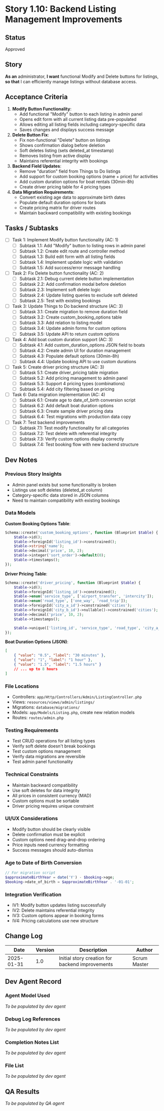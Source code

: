 # Story 1.10: Backend Listing Management Improvements

## Status

Approved

## Story

**As an** administrator,
**I want** functional Modify and Delete buttons for listings,
**so that** I can efficiently manage listings without database access.

## Acceptance Criteria

1. **Modify Button Functionality**:
    - Add functional "Modify" button to each listing in admin panel
    - Opens edit form with all current listing data pre-populated
    - Allows editing all listing fields including category-specific data
    - Saves changes and displays success message
2. **Delete Button Fix**:
    - Fix non-functional "Delete" button on listings
    - Shows confirmation dialog before deletion
    - Soft deletes listing (sets deleted_at timestamp)
    - Removes listing from active display
    - Maintains referential integrity with bookings
3. **Backend Field Updates**:
    - Remove "duration" field from Things to Do listings
    - Add support for custom booking options (name + price) for activities
    - Add custom duration options for boat rentals (30min-8h)
    - Create driver pricing table for 4 pricing types
4. **Data Migration Requirements**:
    - Convert existing age data to approximate birth dates
    - Populate default duration options for boats
    - Create pricing matrix for driver routes
    - Maintain backward compatibility with existing bookings

## Tasks / Subtasks

-   [ ] Task 1: Implement Modify button functionality (AC: 1)
    -   [ ] Subtask 1.1: Add "Modify" button to listing rows in admin panel
    -   [ ] Subtask 1.2: Create edit route and controller method
    -   [ ] Subtask 1.3: Build edit form with all listing fields
    -   [ ] Subtask 1.4: Implement update logic with validation
    -   [ ] Subtask 1.5: Add success/error message handling
-   [ ] Task 2: Fix Delete button functionality (AC: 2)
    -   [ ] Subtask 2.1: Debug current delete button implementation
    -   [ ] Subtask 2.2: Add confirmation modal before deletion
    -   [ ] Subtask 2.3: Implement soft delete logic
    -   [ ] Subtask 2.4: Update listing queries to exclude soft deleted
    -   [ ] Subtask 2.5: Test with existing bookings
-   [ ] Task 3: Update Things to Do backend structure (AC: 3)
    -   [ ] Subtask 3.1: Create migration to remove duration field
    -   [ ] Subtask 3.2: Create custom_booking_options table
    -   [ ] Subtask 3.3: Add relation to listing model
    -   [ ] Subtask 3.4: Update admin forms for custom options
    -   [ ] Subtask 3.5: Update API to return custom options
-   [ ] Task 4: Add boat custom duration support (AC: 3)
    -   [ ] Subtask 4.1: Add custom_duration_options JSON field to boats
    -   [ ] Subtask 4.2: Create admin UI for duration management
    -   [ ] Subtask 4.3: Populate default options (30min-8h)
    -   [ ] Subtask 4.4: Update booking API to use custom durations
-   [ ] Task 5: Create driver pricing structure (AC: 3)
    -   [ ] Subtask 5.1: Create driver_pricing table migration
    -   [ ] Subtask 5.2: Add pricing management to admin panel
    -   [ ] Subtask 5.3: Support 4 pricing types (combinations)
    -   [ ] Subtask 5.4: Add city filtering based on pricing
-   [ ] Task 6: Data migration implementation (AC: 4)
    -   [ ] Subtask 6.1: Create age to date_of_birth conversion script
    -   [ ] Subtask 6.2: Add default boat duration options
    -   [ ] Subtask 6.3: Create sample driver pricing data
    -   [ ] Subtask 6.4: Test migrations with production data copy
-   [ ] Task 7: Test backend improvements
    -   [ ] Subtask 7.1: Test modify functionality for all categories
    -   [ ] Subtask 7.2: Test delete with referential integrity
    -   [ ] Subtask 7.3: Verify custom options display correctly
    -   [ ] Subtask 7.4: Test booking flow with new backend structure

## Dev Notes

### Previous Story Insights

-   Admin panel exists but some functionality is broken
-   Listings use soft deletes (deleted_at column)
-   Category-specific data stored in JSON columns
-   Need to maintain compatibility with existing bookings

### Data Models

**Custom Booking Options Table**:

```php
Schema::create('custom_booking_options', function (Blueprint $table) {
    $table->id();
    $table->foreignId('listing_id')->constrained();
    $table->string('name');
    $table->decimal('price', 10, 2);
    $table->integer('sort_order')->default(0);
    $table->timestamps();
});
```

**Driver Pricing Table**:

```php
Schema::create('driver_pricing', function (Blueprint $table) {
    $table->id();
    $table->foreignId('listing_id')->constrained();
    $table->enum('service_type', ['airport_transfer', 'intercity']);
    $table->enum('road_type', ['one_way', 'road_trip']);
    $table->foreignId('city_a_id')->constrained('cities');
    $table->foreignId('city_b_id')->nullable()->constrained('cities');
    $table->decimal('price', 10, 2);
    $table->timestamps();

    $table->unique(['listing_id', 'service_type', 'road_type', 'city_a_id', 'city_b_id']);
});
```

**Boat Duration Options (JSON)**:

```json
[
    { "value": "0.5", "label": "30 minutes" },
    { "value": "1", "label": "1 hour" },
    { "value": "1.5", "label": "1.5 hours" }
    // ... up to 8 hours
]
```

### File Locations

-   Controllers: `app/Http/Controllers/Admin/ListingController.php`
-   Views: `resources/views/admin/listings/`
-   Migrations: `database/migrations/`
-   Models: `app/Models/Listing.php`, create new relation models
-   Routes: `routes/admin.php`

### Testing Requirements

-   Test CRUD operations for all listing types
-   Verify soft delete doesn't break bookings
-   Test custom options management
-   Verify data migrations are reversible
-   Test admin panel functionality

### Technical Constraints

-   Maintain backward compatibility
-   Use soft deletes for data integrity
-   All prices in consistent currency (MAD)
-   Custom options must be sortable
-   Driver pricing requires unique constraint

### UI/UX Considerations

-   Modify button should be clearly visible
-   Delete confirmation must be explicit
-   Custom options need drag-and-drop ordering
-   Price inputs need currency formatting
-   Success messages should auto-dismiss

### Age to Date of Birth Conversion

```php
// For migration script
$approximateBirthYear = date('Y') - $booking->age;
$booking->date_of_birth = $approximateBirthYear . '-01-01';
```

### Integration Verification

-   IV1: Modify button updates listing successfully
-   IV2: Delete maintains referential integrity
-   IV3: Custom options appear in booking forms
-   IV4: Pricing calculations use new structure

## Change Log

| Date       | Version | Description                                     | Author       |
| ---------- | ------- | ----------------------------------------------- | ------------ |
| 2025-01-31 | 1.0     | Initial story creation for backend improvements | Scrum Master |

## Dev Agent Record

### Agent Model Used

_To be populated by dev agent_

### Debug Log References

_To be populated by dev agent_

### Completion Notes List

_To be populated by dev agent_

### File List

_To be populated by dev agent_

## QA Results

_To be populated by QA agent_
